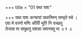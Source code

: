 +++
title = "01 यथा यशः"

+++
यथा यशः कन्यायां यथास्मिन् सम्भृते रथे ।  
एवा मे वरणो मणिः कीर्तिं भूतिं नि यच्छतु  
तेजसा मा समुक्षतु यशसा समनक्तु मा ॥ १ ॥